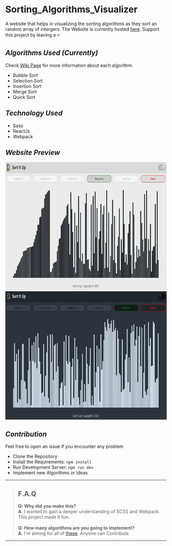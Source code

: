 # Sorting_Algorithms_Visualizer
A website that helps in visualizing the sorting algorithms as they sort an random array of intergers. The Website is currently hosted [here](https://sort-it-up.netlify.app/). Support this project by leaving a :star:

## _Algorithms Used (Currently)_
Check [Wiki Page](https://en.wikipedia.org/wiki/Sorting_algorithm) for more information about each algorithm.
- Bubble Sort
- Selection Sort
- Insertion Sort
- Merge Sort
- Quick Sort

## _Technology Used_
- Sass
- ReactJs
- Webpack

## _Website Preview_

<img src="/images/light.jpg" height="400"/>  
<br />
<img src="/images/dark.jpg" height="400"/>

## _Contribution_
Feel free to open an issue if you encounter any problem
- Clone the Repository
- Install the Requirements: ``` npm install ```
- Run Development Server: ``` npm run dev ```
- Implement new Algorithms or Ideas

---
> ## F.A.Q
>__Q: Why did you make this?__\
__A__: I wanted to gain a deeper understanding of SCSS and Webpack. This project made it fun.\
\
>__Q: How many algorithms are you going to implement?__\
>__A__: I'm aiming for all of [these](https://www.bigocheatsheet.com/#sorting). Anyone can Contribute.
---
